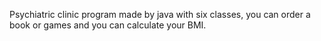
Psychiatric clinic program made by java with six classes, you can order a book or games and you can calculate your BMI.
